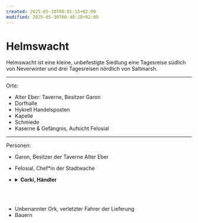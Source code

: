 ```yaml
---
created: 2025-05-30T00:01:15+02:00
modified: 2025-05-30T00:48:28+02:00
---
```


# Helmswacht

Helmswacht ist eine kleine, unbefestigte Siedlung eine Tagesreise südlich von Neverwinter und drei Tagesreisen nördlich von Saltmarsh.

* * *

Orte:
- Alter Eber: Taverne, Besitzer Garon
- Dorfhalle
- Hykrell Handelsposten
- Kapelle
- Schmiede
- Kaserne & Gefängnis, Aufsicht Felosial

* * *

Personen:
- Garon, Besitzer der Taverne Alter Eber
- Felosial, Chef*in der Stadtwache

- <details><summary><strong>Corki, Händler</strong></summary><p>Sollte die Lieferung erhalten, deren Fahrer wir in Session 5 aus einer Lavine gerettet haben.</p></details>
<br><br>
- Unbenannter Ork, verletzter Fahrer der Lieferung
- Bauern
